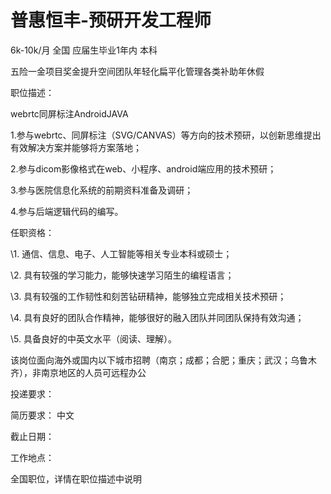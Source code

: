 # 普惠恒丰-预研开发工程师

6k-10k/月 全国 应届生毕业1年内 本科

五险一金项目奖金提升空间团队年轻化扁平化管理各类补助年休假

职位描述：

webrtc同屏标注AndroidJAVA

1.参与webrtc、同屏标注（SVG/CANVAS）等方向的技术预研，以创新思维提出有效解决方案并能够将方案落地；

2.参与dicom影像格式在web、小程序、android端应用的技术预研；

3.参与医院信息化系统的前期资料准备及调研；

4.参与后端逻辑代码的编写。

任职资格：

\1. 通信、信息、电子、人工智能等相关专业本科或硕士；

\2. 具有较强的学习能力，能够快速学习陌生的编程语言；

\3. 具有较强的工作韧性和刻苦钻研精神，能够独立完成相关技术预研；

\4. 具有良好的团队合作精神，能够很好的融入团队并同团队保持有效沟通；

\5. 具备良好的中英文水平（阅读、理解）。

该岗位面向海外或国内以下城市招聘（南京；成都；合肥；重庆；武汉；乌鲁木齐），非南京地区的人员可远程办公

投递要求：

简历要求： 中文

截止日期：

工作地点：

全国职位，详情在职位描述中说明
